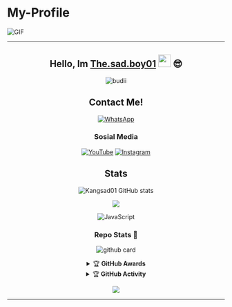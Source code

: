 # My-Profile


<img align="center" fit="fill" alt="GIF" src="https://media.giphy.com/media/836HiJc7pgzy8iNXCn/giphy.gif" />

<div align="center">

---
## Hello, Im [The.sad.boy01](https://instagram.com/the.sad.boy01) <img src="https://github.com/TheDudeThatCode/TheDudeThatCode/blob/master/Assets/Hi.gif" width="29px"> :sunglasses:

<p align="center">
  <img src="http://readme-typing-svg.herokuapp.com?color=%230B80F7&center=true&vCenter=true&multiline=false&lines=Hello+there!.;My+name+is+The.sad.boy01;Learning++JavaScript.;jangan+bully+saia%2C++Bwang+%3A).;Thank+you+for+your+attention." alt="budii">
</p>

## Contact Me!
[![WhatsApp](https://img.shields.io/badge/WhatsApp-25D366?style=for-the-badge&logo=whatsapp&logoColor=white)](https://wa.me/62895336282144)

### Sosial Media
[![YouTube](https://img.shields.io/badge/THE.SAD.BOY01-red?style=for-the-badge&logo=youtube&logoColor=white)](https://youtube.com/channel/UCVv3wC5Q7_juw-d9HepjpOQ)
[![Instagram](https://img.shields.io/badge/The.sad.boy01-black?style=for-the-badge&logo=instagram&logoColor=white)](https://instagram.com/the.sad.boy01)

## Stats
![Kangsad01 GitHub stats](https://github-readme-stats.vercel.app/api?username=Kangsad01&show_icons=true&theme=radical)
<p align="center"><a href="https://github.com/Kangsad01"><img src="https://github-readme-stats.vercel.app/api/top-langs/?username=Kangsad01&theme=radical&layout=compact"></a></p>
<img alt="JavaScript" src="https://img.shields.io/badge/javascript%20-%23323330.svg?&style=for-the-badge&logo=javascript&logoColor=%23F7DF1E"/>

### Repo Stats 🔭
![github card](https://github-readme-stats.vercel.app/api/pin/?username=sadteams&repo=bot-md&theme=dark)


<details>
    <summary>&#127942 <b>GitHub Awards</b></summary><br/>

![Github Trophy](https://github-profile-trophy.vercel.app/?username=Kangsad01)

</details>

<details>
    <summary>&#127942 <b>GitHub Activity</b></summary><br/>

![Metrics](https://metrics.lecoq.io/Kangsad01?template=classic&repositories.forks=true&languages=1&languages.colors=github&languages.threshold=0%25&config.timezone=Asia%2Fsurabaya)

</details> 

![](https://visitor-badge.glitch.me/badge?page_id=Kangsad01)

---



